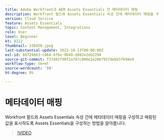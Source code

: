 ```yaml
---
title: Adobe Workfront과 AEM Assets Essentials 간 메타데이터 매핑
description: Workfront 필드와 Assets Essentials 속성 간에 메타데이터 매핑을 구성하고 매핑된 메타데이터를 표시하도록 Assets Essentials을 구성하는 방법을 알아봅니다.
version: Cloud Service
feature: Assets Essentials
topic: Content Management, Integrations
role: User
level: Beginner
kt: 8222
thumbnail: 336458.jpeg
last-substantial-update: 2022-10-13T00:00:00Z
exl-id: 60724863-c464-4f6e-9b49-d882e2eb2294
source-git-commit: f37483f90f2a707c906e1e206795fdebb5f698e9
workflow-type: tm+mt
source-wordcount: '59'
ht-degree: 0%

---
```


# 메타데이터 매핑

Workfront 필드와 Assets Essentials 속성 간에 메타데이터 매핑을 구성하고 매핑된 값을 표시하도록 Assets Essentials을 구성하는 방법을 알아봅니다.

>[!VIDEO](https://video.tv.adobe.com/v/336458/?quality=12&learn=on)
